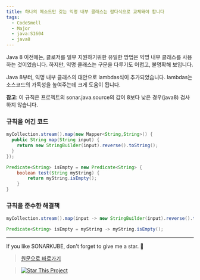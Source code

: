 ```yaml
---
title: 하나의 메소드만 갖는 익명 내부 클래스는 람다식으로 교체돼야 합니다
tags:
  - CodeSmell
  - Major
  - java:S1604
  - java8
---
```


Java 8 이전에는, 클로저를 일부 지원하기위한 유일한 방법은 익명 내부 클래스를 사용하는 것이었습니다.
하지만, 익명 클래스는 구문을 다루기도 어렵고, 불명확해 보입니다.

Java 8부터, 익명 내부 클래스의 대안으로 lambdas식이 추가되었습니다.
lambdas는 소스코드의 가독성을 높여주는데 크게 도움이 됩니다.

**참고**: 이 규칙은 프로젝트의 sonar.java.source의 값이 8보다 낮은 경우(java8) 검사하지 않습니다.

### 규칙을 어긴 코드

```java
myCollection.stream().map(new Mapper<String,String>() {
  public String map(String input) {
    return new StringBuilder(input).reverse().toString();
  }
});

Predicate<String> isEmpty = new Predicate<String> {
    boolean test(String myString) {
        return myString.isEmpty();
    }
}
```

### 규칙을 준수한 해결책

```java
myCollection.stream().map(input -> new StringBuilder(input).reverse().toString());

Predicate<String> isEmpty = myString -> myString.isEmpty();
```

---

If you like SONARKUBE, don't forget to give me a star. :star2:

> [원문으로 바로가기](https://rules.sonarsource.com/java/tag/java8/RSPEC-1604)

> [![Star This Project](https://img.shields.io/github/stars/kantabile/sonarkube.svg?label=Stars&style=social)](https://github.com/kantabile/sonarkube)
